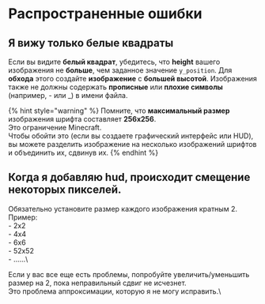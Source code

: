 # Распространенные ошибки

## Я вижу только белые квадраты

Если вы видите **белый квадрат**, убедитесь, что **height** вашего изображения не **больше**, чем заданное значение `y_position`. Для **обхода** этого создайте **изображение** с **большей высотой**. Изображения также не должны содержать **прописные** или **плохие символы** (например, - или _) в имени файла.

{% hint style="warning" %}
Помните, что **максимальный размер** изображения шрифта составляет **256x256**.\
Это ограничение Minecraft.\
Чтобы обойти это (если вы создаете графический интерфейс или HUD), вы можете разделить изображение на несколько изображений шрифтов и объединить их, сдвинув их.
{% endhint %}

## Когда я добавляю hud, происходит смещение некоторых пикселей.

Обязательно установите размер каждого изображения кратным 2.\
Пример:\
\- 2x2\
\- 4x4\
\- 6x6\
\- 52x52\
\- ......\


Если у вас все еще есть проблемы, попробуйте увеличить/уменьшить размер на 2, пока неправильный сдвиг не исчезнет.\
Это проблема аппроксимации, которую я не могу исправить.\
